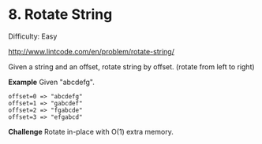 # 8. Rotate String

Difficulty: Easy

http://www.lintcode.com/en/problem/rotate-string/

Given a string and an offset, rotate string by offset. (rotate from left to right)

**Example**
Given "abcdefg".
```
offset=0 => "abcdefg"
offset=1 => "gabcdef"
offset=2 => "fgabcde"
offset=3 => "efgabcd"
```

**Challenge**
Rotate in-place with O(1) extra memory.
